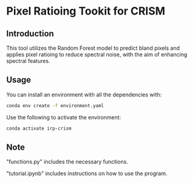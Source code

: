 # Pixel Ratioing Tookit for CRISM

## Introduction

This tool utilizes the Random Forest model to predict bland pixels and applies pixel ratioing to reduce spectral noise, with the aim of enhancing spectral features.

## Usage

You can install an environment with all the dependencies with:

```bash
conda env create -f environment.yaml
```

Use the following to activate the environment:

```bash
conda activate irp-crism
```

## Note

"functions.py" includes the necessary functions.

"tutorial.ipynb" includes instructions on how to use the program.
